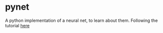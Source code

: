 # pynet

 A python implementation of a neural net, to learn about them. Following the tutorial [here](http://karpathy.github.io/neuralnets/)
